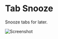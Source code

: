 Tab Snooze
===========

Snooze tabs for later.

![Screenshot](http://athyuttamreddy.com/tab-snooze/assets/img/leading-image.png)
